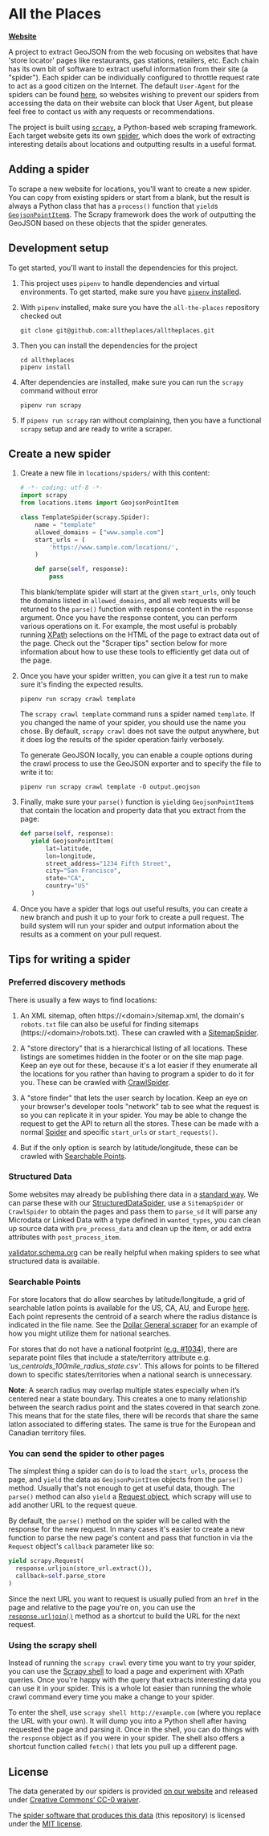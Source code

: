 # All the Places

[**Website**](https://www.alltheplaces.xyz/)

A project to extract GeoJSON from the web focusing on websites that have 'store locator' pages like restaurants, gas stations, retailers, etc. Each chain has its own bit of software to extract useful information from their site (a "spider"). Each spider can be individually configured to throttle request rate to act as a good citizen on the Internet. The default `User-Agent` for the spiders can be found [here](https://github.com/alltheplaces/alltheplaces/blob/master/locations/settings.py#L22), so websites wishing to prevent our spiders from accessing the data on their website can block that User Agent, but please feel free to contact us with any requests or recommendations.

The project is built using [`scrapy`](https://scrapy.org/), a Python-based web scraping framework. Each target website gets its own [spider](https://doc.scrapy.org/en/latest/topics/spiders.html), which does the work of extracting interesting details about locations and outputting results in a useful format.

## Adding a spider

To scrape a new website for locations, you'll want to create a new spider. You can copy from existing spiders or start from a blank, but the result is always a Python class that has a `process()` function that `yield`s [`GeojsonPointItem`s](https://github.com/iandees/all-the-places/blob/master/locations/items.py). The Scrapy framework does the work of outputting the GeoJSON based on these objects that the spider generates.

## Development setup

To get started, you'll want to install the dependencies for this project.

1. This project uses `pipenv` to handle dependencies and virtual environments. To get started, make sure you have [`pipenv` installed](https://github.com/pypa/pipenv#installation).

1. With `pipenv` installed, make sure you have the `all-the-places` repository checked out

   ```
   git clone git@github.com:alltheplaces/alltheplaces.git
   ```

1. Then you can install the dependencies for the project

   ```
   cd alltheplaces
   pipenv install
   ```

1. After dependencies are installed, make sure you can run the `scrapy` command without error

   ```
   pipenv run scrapy
   ```

1. If `pipenv run scrapy` ran without complaining, then you have a functional `scrapy` setup and are ready to write a scraper.

## Create a new spider

1. Create a new file in `locations/spiders/` with this content:

    ```python
    # -*- coding: utf-8 -*-
    import scrapy
    from locations.items import GeojsonPointItem

    class TemplateSpider(scrapy.Spider):
        name = "template"
        allowed_domains = ["www.sample.com"]
        start_urls = (
            'https://www.sample.com/locations/',
        )

        def parse(self, response):
            pass
    ```

    This blank/template spider will start at the given `start_urls`, only touch the domains listed in `allowed_domains`, and all web requests will be returned to the `parse()` function with response content in the `response` argument. Once you have the response content, you can perform various operations on it. For example, the most useful is probably running [XPath](https://developer.mozilla.org/en-US/docs/Web/XPath) selections on the HTML of the page to extract data out of the page. Check out the "Scraper tips" section below for more information about how to use these tools to efficiently get data out of the page.

1. Once you have your spider written, you can give it a test run to make sure it's finding the expected results.

   ```
   pipenv run scrapy crawl template
   ```

   The `scrapy crawl template` command runs a spider named `template`. If you changed the name of your spider, you should use the name you chose. By default, `scrapy crawl` does not save the output anywhere, but it does log the results of the spider operation fairly verbosely.

   To generate GeoJSON locally, you can enable a couple options during the crawl process to use the GeoJSON exporter and to specify the file to write it to:

   ```
   pipenv run scrapy crawl template -O output.geojson
   ```

1. Finally, make sure your `parse()` function is `yield`ing `GeojsonPointItem`s that contain the location and property data that you extract from the page:

   ```python
   def parse(self, response):
      yield GeojsonPointItem(
          lat=latitude,
          lon=longitude,
          street_address="1234 Fifth Street",
          city="San Francisco",
          state="CA",
          country="US"
      )
   ```

1. Once you have a spider that logs out useful results, you can create a new branch and push it up to your fork to create a pull request. The build system will run your spider and output information about the results as a comment on your pull request.

## Tips for writing a spider

### Preferred discovery methods

There is usually a few ways to find locations:

1. An XML sitemap, often https://\<domain>/sitemap.xml, the domain's `robots.txt` file can also be useful for finding sitemaps (https://\<domain>/robots.txt). These can crawled with a [SitemapSpider](https://docs.scrapy.org/en/latest/topics/spiders.html#scrapy.spiders.SitemapSpider).

2. A "store directory" that is a hierarchical listing of all locations. These listings are sometimes hidden in the footer or on the site map page. Keep an eye out for these, because it's a lot easier if they enumerate all the locations for you rather than having to program a spider to do it for you. These can be crawled with [CrawlSpider](https://docs.scrapy.org/en/latest/topics/spiders.html#crawlspider).

3. A "store finder" that lets the user search by location. Keep an eye on your browser's developer tools "network" tab to see what the request is so you can replicate it in your spider. You may be able to change the request to get the API to return all the stores. These can be made with a normal [Spider](https://docs.scrapy.org/en/latest/topics/spiders.html#scrapy.Spider) and specific `start_urls` or `start_requests()`.

4. But if the only option is search by latitude/longitude, these can be crawled with [Searchable Points](#searchable-points).

### Structured Data

Some websites may already be publishing there data in a [standard way](https://schema.org/). We can parse these with our [StructuredDataSpider](https://github.com/alltheplaces/alltheplaces/blob/master/locations/structured_data_spider.py), use a `SitemapSpider` or `CrawlSpider` to obtain the pages and pass them to `parse_sd` it will parse any Microdata or Linked Data with a type defined in `wanted_types`, you can clean up source data with `pre_process_data` and clean up the item, or add extra attributes with `post_process_item`.

[validator.schema.org](https://validator.schema.org/) can be really helpful when making spiders to see what structured data is available.

### Searchable Points

For store locators that do allow searches by latitude/longitude, a grid of searchable latlon points is available for the US, CA, AU, and Europe [here](https://github.com/alltheplaces/alltheplaces/tree/master/locations/searchable_points). Each point represents the centroid of a search where the radius distance is indicated in the file name. See the [Dollar General scraper](https://github.com/alltheplaces/alltheplaces/pull/1076) for an example of how you might utilize them for national searches.

For stores that do not have a national footprint ([e.g. #1034](https://github.com/alltheplaces/alltheplaces/issues/1034)), there are separate point files that include a state/territory attribute e.g. <i>'us_centroids_100mile_radius_state.csv'</i>. This allows for points to be filtered down to specific states/territories when a national search is unnecessary.

**Note**: A search radius may overlap multiple states especially when it’s centered near a state boundary. This creates a one to many relationship between the search radius point and the states covered in that search zone. This means that for the state files, there will be records that share the same latlon associated to differing states. The same is true for the European and Canadian territory files. 


### You can send the spider to other pages

The simplest thing a spider can do is to load the `start_urls`, process the page, and `yield` the data as `GeojsonPointItem` objects from the `parse()` method. Usually that's not enough to get at useful data, though. The `parse()` method can also `yield` a [Request object](https://doc.scrapy.org/en/latest/topics/request-response.html#request-objects), which scrapy will use to add another URL to the request queue.

By default, the `parse()` method on the spider will be called with the response for the new request. In many cases it's easier to create a new function to parse the new page's content and pass that function in via the `Request` object's `callback` parameter like so:

```python
yield scrapy.Request(
  response.urljoin(store_url.extract()),
  callback=self.parse_store
)
```

Since the next URL you want to request is usually pulled from an `href` in the page and relative to the page you're on, you can use the [`response.urljoin()`](https://doc.scrapy.org/en/latest/topics/request-response.html#scrapy.http.Response.urljoin) method as a shortcut to build the URL for the next request.

### Using the scrapy shell

Instead of running the `scrapy crawl` every time you want to try your spider, you can use the [Scrapy shell](https://doc.scrapy.org/en/latest/topics/shell.html) to load a page and experiment with XPath queries. Once you're happy with the query that extracts interesting data you can use it in your spider. This is a whole lot easier than running the whole crawl command every time you make a change to your spider.

To enter the shell, use `scrapy shell http://example.com` (where you replace the URL with your own). It will dump you into a Python shell after having requested the page and parsing it. Once in the shell, you can do things with the `response` object as if you were in your spider. The shell also offers a shortcut function called `fetch()` that lets you pull up a different page.

## License

The data generated by our spiders is provided [on our website](https://alltheplaces.xyz/) and released under [Creative Commons’ CC-0 waiver](https://creativecommons.org/publicdomain/zero/1.0/).

The [spider software that produces this data](https://github.com/alltheplaces/alltheplaces) (this repository) is licensed under the [MIT license](https://github.com/alltheplaces/alltheplaces/blob/master/LICENSE).
